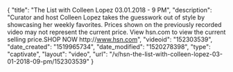 {
    "title": "The List with Colleen Lopez 03.01.2018 - 9 PM",
    "description": "Curator and host Colleen Lopez takes the guesswork out of style by showcasing her weekly favorites. Prices shown on the previously recorded video may not represent the current price.  View hsn.com to view the current selling price.SHOP NOW http:\/\/www.hsn.com",
    "videoid": "152303539",
    "date_created": "1519965734",
    "date_modified": "1520278398",
    "type": "captivate",
    "layout": "video",
    "url": "\/v\/hsn-the-list-with-colleen-lopez-03-01-2018-09-pm\/152303539"
}